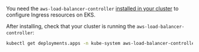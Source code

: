You need the `aws-load-balancer-controller` [installed in your cluster](https://kubernetes-sigs.github.io/aws-load-balancer-controller/latest/deploy/installation/) to configure Ingress resources on EKS.

After installing, check that your cluster is running the  `aws-load-balancer-controller`:

```bash
kubectl get deployments.apps -n kube-system aws-load-balancer-controller
```